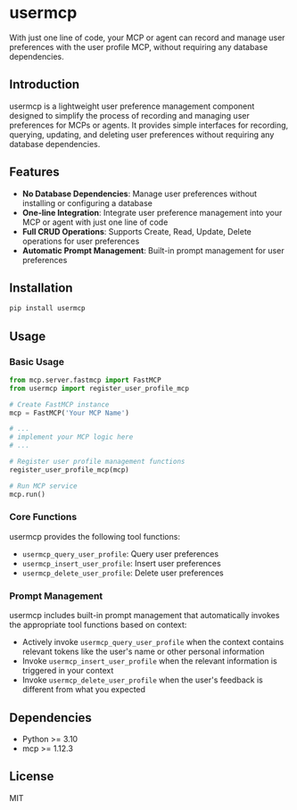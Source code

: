# usermcp

With just one line of code, your MCP or agent can record and manage user preferences with the user profile MCP, without requiring any database dependencies.

## Introduction

usermcp is a lightweight user preference management component designed to simplify the process of recording and managing user preferences for MCPs or agents. It provides simple interfaces for recording, querying, updating, and deleting user preferences without requiring any database dependencies.

## Features

- **No Database Dependencies**: Manage user preferences without installing or configuring a database
- **One-line Integration**: Integrate user preference management into your MCP or agent with just one line of code
- **Full CRUD Operations**: Supports Create, Read, Update, Delete operations for user preferences
- **Automatic Prompt Management**: Built-in prompt management for user preferences

## Installation

```bash
pip install usermcp
```

## Usage

### Basic Usage

```python
from mcp.server.fastmcp import FastMCP
from usermcp import register_user_profile_mcp

# Create FastMCP instance
mcp = FastMCP('Your MCP Name')

# ...
# implement your MCP logic here
# ...

# Register user profile management functions
register_user_profile_mcp(mcp)

# Run MCP service
mcp.run()
```

### Core Functions

usermcp provides the following tool functions:

- `usermcp_query_user_profile`: Query user preferences
- `usermcp_insert_user_profile`: Insert user preferences
- `usermcp_delete_user_profile`: Delete user preferences

### Prompt Management

usermcp includes built-in prompt management that automatically invokes the appropriate tool functions based on context:

- Actively invoke `usermcp_query_user_profile` when the context contains relevant tokens like the user's name or other personal information
- Invoke `usermcp_insert_user_profile` when the relevant information is triggered in your context
- Invoke `usermcp_delete_user_profile` when the user's feedback is different from what you expected

## Dependencies

- Python >= 3.10
- mcp >= 1.12.3

## License

MIT